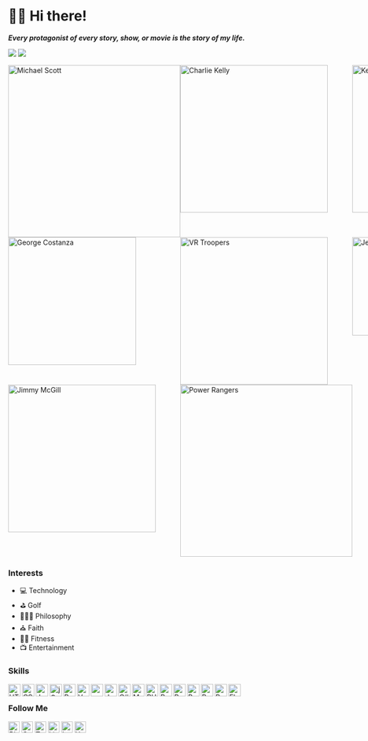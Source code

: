 # 🖖🏾 Hi there!

***Every protagonist of every story, show, or movie is the story of my life.***

<img src="http://github-readme-streak-stats.herokuapp.com?user=theuiguru&theme=Javascript-dark&date_format=M%20j%5B%2C%20Y%5D&background=011E41" /> <img src="https://github-readme-stats.vercel.app/api?username=theuiguru&show_icons=true&theme=flag-india&hide_border=false&border_radius=8px&&count_private=true&include_all_commits=true" />

<div style="display:grid; grid-template-columns:repeat(3, 1fr);"><img src="https://i.imgur.com/HTBxpUz.png" alt="Michael Scott" width="350" />
<img src="https://media2.giphy.com/media/9PaC2UWEsnIG6nXcsn/giphy.gif" alt="Charlie Kelly" width="300" />
<img src="https://media.giphy.com/media/7pyYl7h9VnSyUHYaw9/giphy.gif" alt="Kevin Pearson" width="300" />
<img src="https://media2.giphy.com/media/Yy2H6trIkODoA/giphy.gif" alt="George Costanza" width="260" />
<img src="https://media3.giphy.com/media/DK9NoD7j2nRVm/giphy.gif" alt="VR Troopers" width="300" />
<img src="https://media2.giphy.com/media/LiljwvntZmf4c/giphy.gif" alt="Jesse Pinkman" width="200" />
<img src="https://media1.giphy.com/media/l0EwYGlvQ7STj3wyc/giphy.gif" alt="Jimmy McGill" width="300" />
<img src="https://media4.giphy.com/media/b3Owrrk9ZsC4w/giphy.gif" alt="Power Rangers" width="350" /></div>

### Interests
- 💻 Technology
- ⛳ Golf
- 🧘🏽‍♂️ Philosophy
- ⛪️ Faith
- 🏋️‍♂️ Fitness
- 📺 Entertainment

### Skills
<img src="https://cdn.jsdelivr.net/npm/simple-icons@v3/icons/html5.svg" alt="HTML5" width="25" align="left">
<img src="https://cdn.jsdelivr.net/npm/simple-icons@v3/icons/css3.svg" alt="CSS3" width="25" align="left">
<img src="https://cdn.jsdelivr.net/npm/simple-icons@v3/icons/javascript.svg" alt="JavaScript" width="25" align="left">
<img src="https://cdn.jsdelivr.net/npm/simple-icons@v3/icons/jquery.svg" alt="jQuery" width="25" align="left">
<img src="https://cdn.jsdelivr.net/npm/simple-icons@v3/icons/react.svg" alt="React" width="25" align="left">
<img src="https://cdn.jsdelivr.net/npm/simple-icons@5.19.0/icons/vuedotjs.svg" alt="Vue" width="25" align="left">
<img src="https://cdn.jsdelivr.net/npm/simple-icons@5.19.0/icons/nodedotjs.svg" alt="nodeJS" width="25" align="left">
<img src="https://cdn.jsdelivr.net/npm/simple-icons@v3/icons/java.svg" alt="Java" width="25" align="left">
<img src="https://cdn.jsdelivr.net/npm/simple-icons@v3/icons/csharp.svg" alt="C#" width="25" align="left">
<img src="https://cdn.jsdelivr.net/npm/simple-icons@v3/icons/mysql.svg" alt="MySQL" width="25" align="left">
<img src="https://cdn.jsdelivr.net/npm/simple-icons@v3/icons/php.svg" alt="PHP" width="25" align="left">
<img src="https://cdn.jsdelivr.net/npm/simple-icons@v3/icons/python.svg" alt="Python" width="25" align="left">
<img src="https://cdn.jsdelivr.net/npm/simple-icons@v3/icons/ruby.svg" alt="Ruby" width="25" align="left">
<img src="https://cdn.jsdelivr.net/npm/simple-icons@v3/icons/r.svg" alt="R" width="25" align="left">
<img src="https://cdn.jsdelivr.net/npm/simple-icons@5.19.0/icons/pwa.svg" alt="PWA" width="25" align="left">
<img src="https://cdn.jsdelivr.net/npm/simple-icons@v3/icons/react.svg" alt="React Native" width="25" align="left">
<img src="https://cdn.jsdelivr.net/npm/simple-icons@v3/icons/flutter.svg" alt="Flutter" width="25" align="left"><br/>

### Follow Me
<a href="https://theuiguru.blogspot.com" target="_blank"><img src="https://cdn.jsdelivr.net/npm/simple-icons@v3/icons/blogger.svg" alt="Blogger" width="23"></a> 
<a href="https://codepen.io/cthomas" target="_blank"><img src="https://cdn.jsdelivr.net/npm/simple-icons@v3/icons/codepen.svg" alt="CodePen" width="23"></a> 
<a href="https://twitter.com/cthomas1211" target="_blank"><img src="https://cdn.jsdelivr.net/npm/simple-icons@v3/icons/twitter.svg" alt="Twitter" width="23"></a> 
<a href="https://linkedin.com/in/christhomas101" target="_blank"><img src="https://cdn.jsdelivr.net/npm/simple-icons@v3/icons/linkedin.svg" alt="LinkedIn" width="23"></a> 
<a href="https://instagr.am/cthomas1211" target="_blank"><img src="https://cdn.jsdelivr.net/npm/simple-icons@v3/icons/instagram.svg" alt="Instagram" width="23"></a> 
<a href="https://youtube.com/ndnweb24" target="_blank"><img src="https://cdn.jsdelivr.net/npm/simple-icons@v3/icons/youtube.svg" alt="YouTube" width="23"></a>
